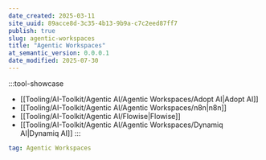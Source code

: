 ```yaml
---
date_created: 2025-03-11
site_uuid: 89acce8d-3c35-4b13-9b9a-c7c2eed87ff7
publish: true
slug: agentic-workspaces
title: "Agentic Workspaces"
at_semantic_version: 0.0.0.1
date_modified: 2025-07-30
---
```

:::tool-showcase
- [[Tooling/AI-Toolkit/Agentic AI/Agentic Workspaces/Adopt AI|Adopt AI]]
- [[Tooling/AI-Toolkit/Agentic AI/Agentic Workspaces/n8n|n8n]]
- [[Tooling/AI-Toolkit/Agentic AI/Flowise|Flowise]]
- [[Tooling/AI-Toolkit/Agentic AI/Agentic Workspaces/Dynamiq AI|Dynamiq AI]]
:::


```yaml toolingGallery
tag: Agentic Workspaces
```
